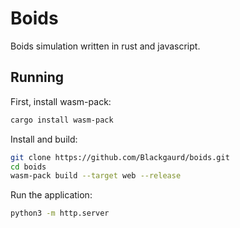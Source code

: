 # Boids

Boids simulation written in rust and javascript.

## Running

First, install wasm-pack:

```bash
cargo install wasm-pack
```

Install and build:

```bash
git clone https://github.com/Blackgaurd/boids.git
cd boids
wasm-pack build --target web --release
```

Run the application:

```bash
python3 -m http.server
```
